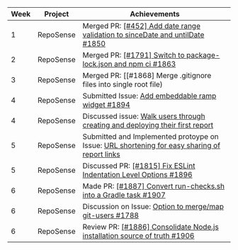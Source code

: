 | Week | Project   | Achievements                                                                                                                                       |
| ---- | --------- | -------------------------------------------------------------------------------------------------------------------------------------------------- |
| 1    | RepoSense | Merged PR: [[#452] Add date range validation to sinceDate and untilDate #1850](https://github.com/reposense/RepoSense/pull/1850)                   |
| 2    | RepoSense | Merged PR: [[#1791] Switch to package-lock.json and npm ci #1863](https://github.com/reposense/RepoSense/pull/1863)                                |
| 3    | RepoSense | Merged PR: [[#1868] Merge .gitignore files into single root file)                                                                                  |
| 4    | RepoSense | Submitted Issue: [Add embeddable ramp widget #1894](https://github.com/reposense/RepoSense/issues/1894)                                            |
| 4    | RepoSense | Discussed issue: [Walk users through creating and deploying their first report](https://github.com/reposense/RepoSense/issues/1430)            	|
| 5    | RepoSense | Submitted and Implemented protoype on Issue: [URL shortening for easy sharing of report links](https://github.com/reposense/RepoSense/issues/1898) |
| 5    | RepoSense | Discussed PR: [[#1815] Fix ESLint Indentation Level Options #1896](https://github.com/reposense/RepoSense/pull/1896)                               |
| 6    | RepoSense | Made PR: [[#1887] Convert run-checks.sh into a Gradle task #1907](https://github.com/reposense/RepoSense/pull/1907)                                |
| 6    | RepoSense | Discussion on Issue: [Option to merge/map git-users #1788](https://github.com/reposense/RepoSense/issues/1788)                                     |
| 6    | RepoSense | Review PR: [[#1886] Consolidate Node.js installation source of truth #1906](https://github.com/reposense/RepoSense/pull/1906)                      |